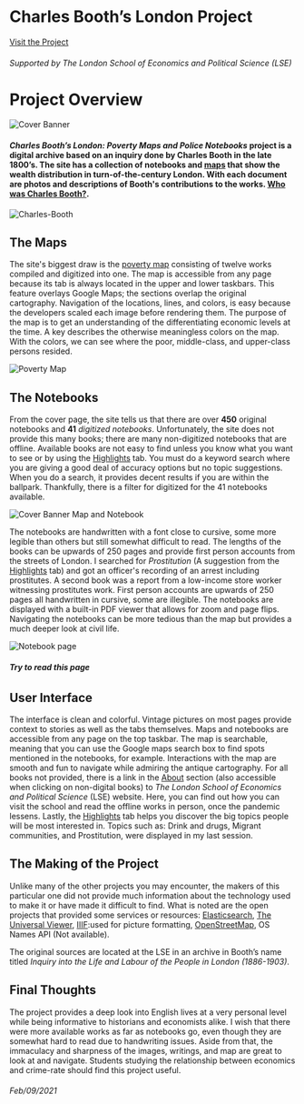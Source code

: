 # **Charles Booth’s London Project**
  
 [Visit the Project](https://booth.lse.ac.uk/)  
###### Supported by  _The London School of Economics and Political Science_ (LSE)
  
# Project Overview
  
![Cover Banner](https://raw.githubusercontent.com/DallasAustin/The-Dallas-Chronicles-/main/images/Charles-Booth-cover.jpg)       
    
#### **_Charles Booth’s London: Poverty Maps and Police Notebooks_** project is a **digital archive** based on an inquiry done by Charles Booth in the late 1800’s. The site has a collection of notebooks and [maps](https://booth.lse.ac.uk/map/14/-0.1174/51.5064/100/0) that show the wealth distribution in turn-of-the-century London. With each document are photos and descriptions of Booth's contributions to the works. [Who was Charles Booth?](https://booth.lse.ac.uk/learn-more/who-was-charles-booth).            
   
  
  
![Charles-Booth](https://raw.githubusercontent.com/DallasAustin/The-Dallas-Chronicles-/main/images/Charles-Booth-Family-1.jpg)   
   
  
  
## The Maps    
  
  
The site's biggest draw is the [poverty map](https://booth.lse.ac.uk/map/14/-0.1174/51.5064/100/0) consisting of twelve works compiled and digitized into one.  The map is accessible from any page because its tab is always located in the upper and lower taskbars. This feature overlays Google Maps; the sections overlap the original cartography. Navigation of the locations, lines, and colors, is easy because the developers scaled each image before rendering them. The purpose of the map is to get an understanding of the differentiating economic levels at the time. A key describes the otherwise meaningless colors on the map. With the colors, we can see where the poor, middle-class, and upper-class persons resided. 
  
  
  
![Poverty Map](https://raw.githubusercontent.com/DallasAustin/The-Dallas-Chronicles-/main/images/Poverty%20Map.jpg)     


## The Notebooks 


 From the cover page, the site tells us that there are over **450** original notebooks and **41** _digitized notebooks_. Unfortunately, the site does not provide this many books; there are many non-digitized notebooks that are offline. Available books are not easy to find unless you know what you want to see or by using the  [Highlights](https://booth.lse.ac.uk/highlights) tab. You must do a keyword search where you are giving a good deal of accuracy options but no  topic suggestions. When you do a search, it provides decent results if you are within the ballpark. Thankfully, there is a filter for digitized for the 41 notebooks available.      
  

  
![Cover Banner Map and Notebook](https://raw.githubusercontent.com/DallasAustin/The-Dallas-Chronicles-/main/images/Charles-Booth-cover-2.jpg)  
  
  
  
The notebooks are handwritten with a font close to cursive, some more legible than others but still somewhat difficult to read. The lengths of the books can be upwards of 250 pages and provide first person accounts from the streets of London. I searched for   _Prostitution_ (A suggestion from the [Highlights](https://booth.lse.ac.uk/highlights) tab) and got an officer's recording of an arrest including prostitutes. A second book was a report from a low-income store worker witnessing prostitutes work. First person accounts are upwards of 250 pages all handwritten in cursive, some are illegible. The notebooks are displayed with a built-in PDF viewer that allows for zoom and page flips. Navigating the notebooks can be more tedious than the map but provides a much deeper look at civil life.     
  
  
    
![Notebook page](https://raw.githubusercontent.com/DallasAustin/The-Dallas-Chronicles-/main/images/Prostitution-.jpg)
###### **Try to read this page**  
    
    
    
## User Interface    
	
  The interface is clean and colorful. Vintage pictures on most pages provide context to stories as well as the tabs themselves. Maps and notebooks are accessible from any page on the top taskbar. The map is searchable, meaning that you can use the Google maps search box to find spots mentioned in the notebooks, for example. Interactions with the map are smooth and fun to navigate while admiring the antique cartography. For all books not provided, there is a link in the [About](https://booth.lse.ac.uk/about) section (also accessible when clicking on non-digital books) to _The London School of Economics and Political Science_ (LSE) website. Here, you can find out how you can visit the school and read the offline works in person, once the pandemic lessens. Lastly, the [Highlights](https://booth.lse.ac.uk/highlights) tab helps you discover the big topics people will be most interested in. Topics such as: Drink and drugs, Migrant communities, and Prostitution, were displayed in my last session.      



## The Making of the Project   
	
  Unlike many of the other projects you may encounter, the makers of this particular one did not provide much information about the technology used to make it or have made it difficult to find. What is noted are the open projects that provided some services or resources: [Elasticsearch](https://www.elastic.co/), [The Universal Viewer](https://github.com/UniversalViewer/universalviewer), [IIIF](https://iiif.io/):used for picture formatting, [OpenStreetMap](https://www.openstreetmap.org/about), OS Names API (Not available). 
	
  The original sources are located at the LSE in an archive in Booth’s name titled _Inquiry into the Life and Labour of the People in London (1886-1903)_.  


## Final Thoughts 
	
  The project provides a deep look into English lives at a very personal level while being informative to historians and economists alike. I wish that there were more available works as far as notebooks go, even though they are somewhat hard to read due to handwriting issues. Aside from that, the immaculacy and sharpness of the images, writings, and map are great to look at and navigate.
Students studying the relationship between economics and crime-rate should find this project useful.  


###### Feb/09/2021 
